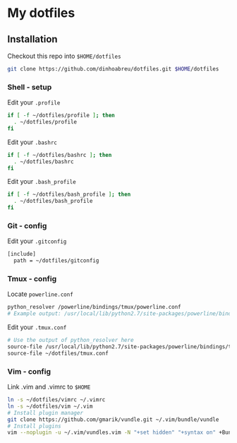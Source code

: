 # My dotfiles

## Installation

Checkout this repo into `$HOME/dotfiles`
```bash
git clone https://github.com/dinhoabreu/dotfiles.git $HOME/dotfiles
```

### Shell - setup

Edit your `.profile`
```bash
if [ -f ~/dotfiles/profile ]; then
  . ~/dotfiles/profile
fi
```

Edit your `.bashrc`
```bash
if [ -f ~/dotfiles/bashrc ]; then
  . ~/dotfiles/bashrc
fi
```

Edit your `.bash_profile`
```bash
if [ -f ~/dotfiles/bash_profile ]; then
  . ~/dotfiles/bash_profile
fi
```

### Git - config

Edit your `.gitconfig`
```bash
[include]
  path = ~/dotfiles/gitconfig
```

### Tmux - config

Locate `powerline.conf`
```bash
python_resolver /powerline/bindings/tmux/powerline.conf
# Example output: /usr/local/lib/python2.7/site-packages/powerline/bindings/tmux/powerline.conf
```

Edit your `.tmux.conf`
```bash
# Use the output of python_resolver here
source-file /usr/local/lib/python2.7/site-packages/powerline/bindings/tmux/powerline.conf
source-file ~/dotfiles/tmux.conf
```

### Vim - config

Link .vim and .vimrc to `$HOME`
```bash
ln -s ~/dotfiles/vimrc ~/.vimrc
ln -s ~/dotfiles/vim ~/.vim
# Install plugin manager
git clone https://github.com/gmarik/vundle.git ~/.vim/bundle/vundle
# Install plugins
vim --noplugin -u ~/.vim/vundles.vim -N "+set hidden" "+syntax on" +BundleClean +BundleInstall +qall
```
